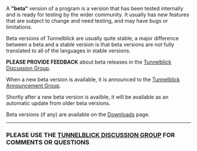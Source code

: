 A **"beta"** version of a program is a version that has been tested internally and is ready for testing by the wider community. It usually has new features that are subject to change and need testing, and may have bugs or limitations.

Beta versions of Tunnelblick are usually quite stable; a major difference between a beta and a stable version is that beta versions are not fully translated to all of the languages in stable versions.

**PLEASE PROVIDE FEEDBACK** about beta releases in the [Tunnelblick Discussion Group](https://groups.google.com/forum/#!forum/tunnelblick-discuss).

When a new beta version is available, it is announced to the [Tunnelblick Announcement Group](https://groups.google.com/forum/#!forum/tunnelblick-announce).

Shortly after a new beta version is availble, it will be available as an automatic update from older beta versions.

Beta versions (if any) are available on the [Downloads](DownloadsEntry.md) page.


---


### PLEASE USE THE [TUNNELBLICK DISCUSSION GROUP](https://groups.google.com/forum/#!forum/tunnelblick-discuss) FOR COMMENTS OR QUESTIONS